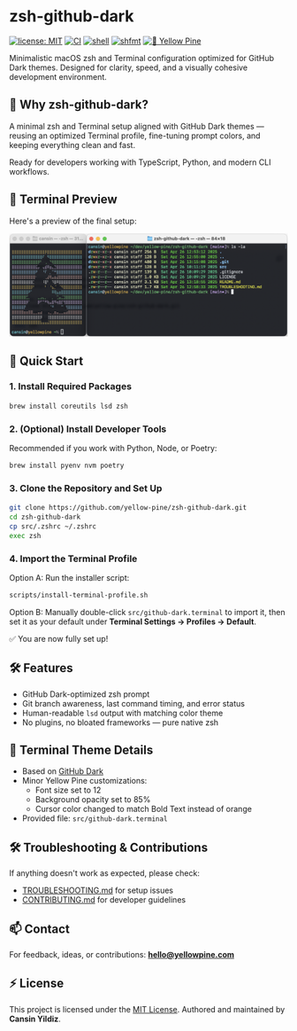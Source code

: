 # zsh-github-dark

[![license: MIT](https://img.shields.io/badge/license-MIT-blue.svg)](LICENSE)
[![CI](https://github.com/yellow-pine/zsh-github-dark/actions/workflows/ci.yml/badge.svg)](https://github.com/yellow-pine/zsh-github-dark/actions/workflows/ci.yml)
[![shell](https://img.shields.io/badge/shell-zsh-green.svg)](https://www.zsh.org/)
[![shfmt](https://img.shields.io/badge/code%20style-shfmt-1abc9c.svg)](https://github.com/mvdan/sh)
[![💛 Yellow Pine](https://img.shields.io/badge/%F0%9F%92%9B%20Yellow%20Pine-gray.svg)](https://github.com/yellow-pine)

Minimalistic macOS zsh and Terminal configuration optimized for GitHub Dark themes.
Designed for clarity, speed, and a visually cohesive development environment.

## 🎯 Why zsh-github-dark?

A minimal zsh and Terminal setup aligned with GitHub Dark themes — reusing an
optimized Terminal profile, fine-tuning prompt colors, and keeping everything
clean and fast.

Ready for developers working with TypeScript, Python, and modern CLI workflows.

## 🎨 Terminal Preview

Here's a preview of the final setup:

![Terminal Preview](assets/terminal-preview.png)

## 🚀 Quick Start

### 1. Install Required Packages

```bash
brew install coreutils lsd zsh
```

### 2. (Optional) Install Developer Tools

Recommended if you work with Python, Node, or Poetry:

```bash
brew install pyenv nvm poetry
```

### 3. Clone the Repository and Set Up

```bash
git clone https://github.com/yellow-pine/zsh-github-dark.git
cd zsh-github-dark
cp src/.zshrc ~/.zshrc
exec zsh
```

### 4. Import the Terminal Profile

Option A: Run the installer script:
```bash
scripts/install-terminal-profile.sh
```

Option B: Manually double-click `src/github-dark.terminal` to import it, then set
it as your default under **Terminal Settings → Profiles → Default**.

✅ You are now fully set up!

## 🛠 Features

- GitHub Dark-optimized zsh prompt
- Git branch awareness, last command timing, and error status
- Human-readable `lsd` output with matching color theme
- No plugins, no bloated frameworks — pure native zsh

## 🎨 Terminal Theme Details

- Based on [GitHub Dark](https://terminalcolors.com/themes/github/dark/)
- Minor Yellow Pine customizations:
  - Font size set to 12
  - Background opacity set to 85%
  - Cursor color changed to match Bold Text instead of orange
- Provided file: `src/github-dark.terminal`

## 🛠 Troubleshooting & Contributions

If anything doesn't work as expected, please check:

- [TROUBLESHOOTING.md](TROUBLESHOOTING.md) for setup issues
- [CONTRIBUTING.md](CONTRIBUTING.md) for developer guidelines

## 📫 Contact

For feedback, ideas, or contributions:
**<hello@yellowpine.com>**

## ⚡ License

This project is licensed under the [MIT License](LICENSE).
Authored and maintained by **Cansin Yildiz**.

